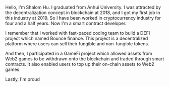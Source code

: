 
Hello, I'm Shalom Hu. I graduated from Anhui University. I was attracted by the decentralization concept in blockchain at 2018, and I got my first job in this industry at 2019. So I have been worked in cryptocurrency industry for four and a half years. Now I'm a smart contract developer.

I remember that I worked with fast-paced coding team to build a DEFI project which named Bounce finance. This project is a decentralized platform where users can sell their fungible and non-fungible tokens.

And then, I participated in a GameFi project which allowed assets from Web2 games to be withdrawn onto the blockchain and traded through smart contracts. It also enabled users to top up their on-chain assets to Web2 games.

Lastly, I'm proud